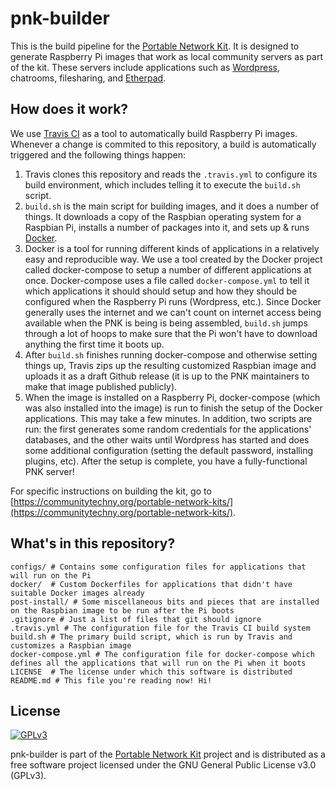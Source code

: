 # pnk-builder
This is the build pipeline for the [Portable Network Kit](https://communitytechny.org/portable-network-kits/). It is designed to generate Raspberry Pi images that work as local community servers as part of the kit. These servers include applications such as [Wordpress](https://wordpress.com), chatrooms, filesharing, and [Etherpad](https://etherpad.org).

## How does it work?
We use [Travis CI](https://travis-ci.org) as a tool to automatically build Raspberry Pi images. Whenever a change is commited to this repository, a build is automatically triggered and the following things happen:

1. Travis clones this repository and reads the `.travis.yml` to configure its build environment, which includes telling it to execute the `build.sh` script.
2. `build.sh` is the main script for building images, and it does a number of things. It downloads a copy of the Raspbian operating system for a Raspbian Pi, installs a number of packages into it, and sets up & runs [Docker](https://docker.com).
3. Docker is a tool for running different kinds of applications in a relatively easy and reproducible way. We use a tool created by the Docker project called docker-compose to setup a number of different applications at once. Docker-compose uses a file called `docker-compose.yml` to tell it which applications it should should setup and how they should be configured when the Raspberry Pi runs (Wordpress, etc.). Since Docker generally uses the internet and we can't count on internet access being available when the PNK is being is being assembled, `build.sh` jumps through a lot of hoops to make sure that the Pi won't have to download anything the first time it boots up.
4. After `build.sh` finishes running docker-compose and otherwise setting things up, Travis zips up the resulting customized Raspbian image and uploads it as a draft Github release (it is up to the PNK maintainers to make that image published publicly).
5. When the image is installed on a Raspberry Pi, docker-compose (which was also installed into the image) is run to finish the setup of the Docker applications. This may take a few minutes. In addition, two scripts are run: the first generates some random credentials for the applications' databases, and the other waits until Wordpress has started and does some additional configuration (setting the default password, installing plugins, etc). After the setup is complete, you have a fully-functional PNK server!

For specific instructions on building the kit, go to [https://communitytechny.org/portable-network-kits/](https://communitytechny.org/portable-network-kits/).

## What's in this repository?

```
configs/ # Contains some configuration files for applications that will run on the Pi
docker/  # Custom Dockerfiles for applications that didn't have suitable Docker images already
post-install/ # Some miscellaneous bits and pieces that are installed on the Raspbian image to be run after the Pi boots
.gitignore # Just a list of files that git should ignore
.travis.yml # The configuration file for the Travis CI build system
build.sh # The primary build script, which is run by Travis and customizes a Raspbian image
docker-compose.yml # The configuration file for docker-compose which defines all the applications that will run on the Pi when it boots
LICENSE  # The license under which this software is distributed
README.md # This file you're reading now! Hi!
```

## License
[<img src="https://www.gnu.org/graphics/gplv3-127x51.png" alt="GPLv3" >](http://www.gnu.org/licenses/gpl-3.0.html)

pnk-builder is part of the [Portable Network Kit](https://communitytechny.org/portable-network-kits/) project and is distributed as a free software project licensed under the GNU General Public License v3.0 (GPLv3).
